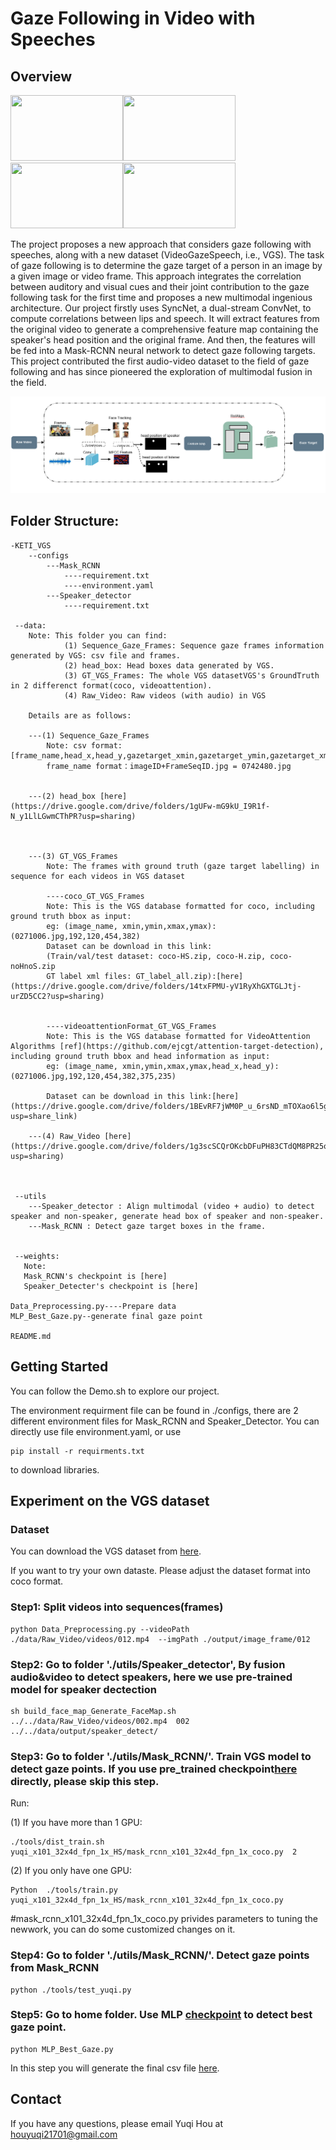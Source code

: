 # Gaze Following in Video with Speeches


## Overview
<img src="data/0124.gif" width="180" height="105"><img src="data/0121.gif" width="180" height="105"><img src="data/0123.gif" width="180" height="105"><img src="data/0122.gif" width="180" height="105">



The project proposes a new approach that considers gaze following with speeches, along with a new dataset (VideoGazeSpeech, i.e., VGS). The task of gaze following is to determine the gaze target of a person in an image by a given image or video frame. This approach integrates the correlation between auditory and visual cues and their joint contribution to the gaze following task for the first time and proposes a new multimodal ingenious architecture. Our project firstly uses SyncNet, a dual-stream ConvNet, to compute correlations between lips and speech. It will extract features from the original video to generate a comprehensive feature map containing the speaker's head position and the original frame. And then, the features will be fed into a Mask-RCNN neural network to detect gaze following targets. This project contributed the first audio-video dataset to the field of gaze following and has since pioneered the exploration of multimodal fusion in the field.

![](data/VGS_Architecture.png)

## Folder Structure:
```
-KETI_VGS
    --configs
        ---Mask_RCNN
            ----requirement.txt
            ----environment.yaml
        ---Speaker_detector
            ----requirement.txt

 --data:
    Note: This folder you can find:
            (1) Sequence_Gaze_Frames: Sequence gaze frames information generated by VGS: csv file and frames. 
            (2) head_box: Head boxes data generated by VGS. 
            (3) GT_VGS_Frames: The whole VGS datasetVGS's GroundTruth in 2 differenct format(coco, videoattention).
            (4) Raw_Video: Raw videos (with audio) in VGS

    Details are as follows:

    ---(1) Sequence_Gaze_Frames
        Note: csv format:  [frame_name,head_x,head_y,gazetarget_xmin,gazetarget_ymin,gazetarget_xmax,gazetarget_ymax]
        frame_name format：imageID+FrameSeqID.jpg = 0742480.jpg


    ---(2) head_box [here](https://drive.google.com/drive/folders/1gUFw-mG9kU_I9R1f-N_y1LlLGwmCThPR?usp=sharing)



    ---(3) GT_VGS_Frames
        Note: The frames with ground truth (gaze target labelling) in sequence for each videos in VGS dataset

        ----coco_GT_VGS_Frames
        Note: This is the VGS database formatted for coco, including ground truth bbox as input:
        eg: (image_name, xmin,ymin,xmax,ymax): (0271006.jpg,192,120,454,382)
        Dataset can be download in this link: 
        (Train/val/test dataset: coco-HS.zip, coco-H.zip, coco-noHnoS.zip
        GT label xml files: GT_label_all.zip):[here](https://drive.google.com/drive/folders/14txFPMU-yV1RyXhGXTGLJtj-urZD5CC2?usp=sharing)
        
        
        ----videoattentionFormat_GT_VGS_Frames
        Note: This is the VGS database formatted for VideoAttention Algorithms [ref](https://github.com/ejcgt/attention-target-detection), including ground truth bbox and head information as input: 
        eg: (image_name, xmin,ymin,xmax,ymax,head_x,head_y): (0271006.jpg,192,120,454,382,375,235)

        Dataset can be download in this link:[here](https://drive.google.com/drive/folders/1BEvRF7jWM0P_u_6rsND_mTOXao6l5gZ3?usp=share_link)

    ---(4) Raw_Video [here](https://drive.google.com/drive/folders/1g3scSCQrOKcbDFuPH83CTdQM8PR25o3o?usp=sharing)



 --utils
    ---Speaker_detector : Align multimodal (video + audio) to detect speaker and non-speaker, generate head box of speaker and non-speaker.
    ---Mask_RCNN : Detect gaze target boxes in the frame.
    

 --weights:
   Note: 
   Mask_RCNN's checkpoint is [here]
   Speaker_Detecter's checkpoint is [here]

Data_Preprocessing.py----Prepare data
MLP_Best_Gaze.py--generate final gaze point

README.md
```


## Getting Started
You can follow the Demo.sh to explore our project.

The environment requirment file can be found in ./configs, there are 2 different environment files for Mask_RCNN and Speaker_Detector. You can directly use file environment.yaml, or use 
```
pip install -r requirments.txt 
```
to download libraries.


## Experiment on the VGS dataset
### Dataset
You can download the VGS dataset from [here](https://drive.google.com/drive/folders/1RJT34bpPtuXwKwohcpVjZ8jOf8XKUXK1?usp=sharing).

If you want to try your own dataste. Please adjust the dataset format into coco format.

### Step1: Split videos into sequences(frames)
```
python Data_Preprocessing.py --videoPath ./data/Raw_Video/videos/012.mp4  --imgPath ./output/image_frame/012
```

### Step2: Go to folder './utils/Speaker_detector', By fusion audio&video to detect speakers, here we use pre-trained model for speaker dectection

```
sh build_face_map_Generate_FaceMap.sh ../../data/Raw_Video/videos/002.mp4  002 ../../data/output/speaker_detect/
```

### Step3: Go to folder './utils/Mask_RCNN/'. Train VGS model to detect gaze points. If you use pre_trained checkpoint[here](https://drive.google.com/drive/folders/1gcACzyd_8tXTU4HsVNFLyC0_ZBCd7iwm?usp=sharing) directly, please skip this step.

Run:

(1) If you have more than 1 GPU:
```
./tools/dist_train.sh yuqi_x101_32x4d_fpn_1x_HS/mask_rcnn_x101_32x4d_fpn_1x_coco.py  2
```

(2) If you only have one GPU:
```
Python  ./tools/train.py yuqi_x101_32x4d_fpn_1x_HS/mask_rcnn_x101_32x4d_fpn_1x_coco.py
```

#mask_rcnn_x101_32x4d_fpn_1x_coco.py privides parameters to tuning the newwork, you can do some customized changes on it.


### Step4: Go to folder './utils/Mask_RCNN/'. Detect gaze points from Mask_RCNN
```
python ./tools/test_yuqi.py
```

### Step5: Go to home folder. Use MLP [checkpoint]() to detect best gaze point.

```
python MLP_Best_Gaze.py
```

In this step you will generate the final csv file [here](https://drive.google.com/file/d/1JBDwW9fbwGz-gl2hzAI9voNz3PR9Rf0T/view?usp=sharing).


## Contact
If you have any questions, please email Yuqi Hou at houyuqi21701@gmail.com
